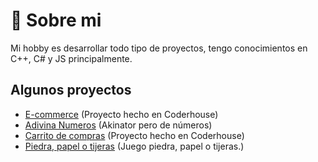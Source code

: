 # 🚀 Sobre mi
Mi hobby es desarrollar todo tipo de proyectos, tengo conocimientos en C++, C# y JS principalmente.


## Algunos proyectos

 - [E-commerce](https://ivooooooooo.github.io/E-commerce/) (Proyecto hecho en Coderhouse)
 - [Adivina Numeros](https://ivooooooooo.github.io/AdivinaNumeros/) (Akinator pero de números)
 - [Carrito de compras](https://ivooooooooo.github.io/CarritoCompras/) (Proyecto hecho en Coderhouse)
 - [Piedra, papel o tijeras](https://ivooooooooo.github.io/PiedraPapelTijera/) (Juego piedra, papel o tijeras.)
